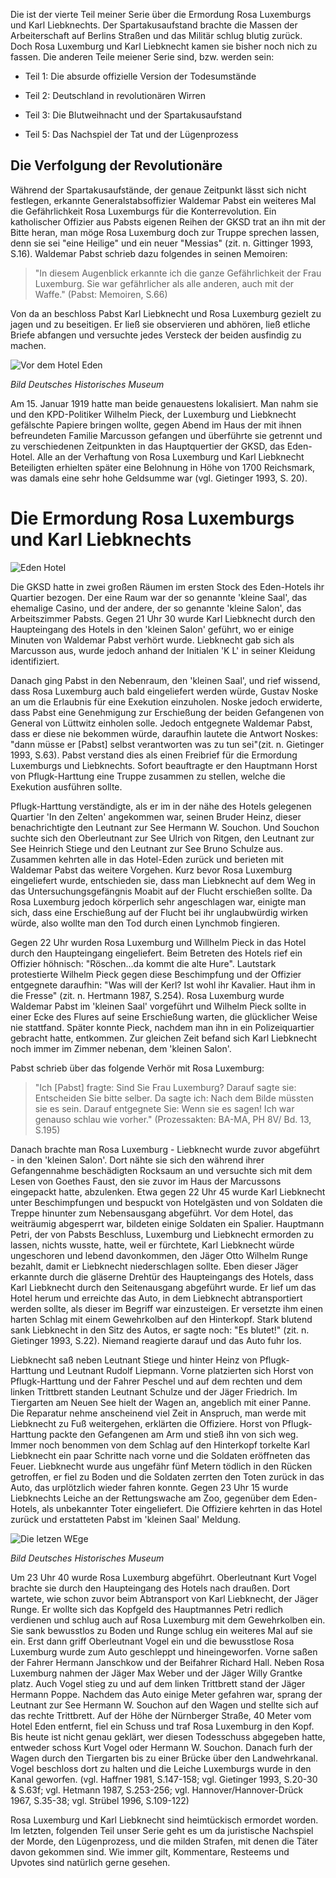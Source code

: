 Die ist der vierte Teil meiner Serie über die Ermordung Rosa Luxemburgs und Karl Liebknechts. Der Spartakusaufstand brachte die Massen der Arbeiterschaft auf Berlins Straßen und das Militär schlug blutig zurück. Doch Rosa Luxemburg und Karl Liebknecht kamen sie bisher noch nich zu fassen. Die anderen Teile meiener Serie sind, bzw. werden sein:

* Teil 1: Die absurde offizielle Version der Todesumstände

* Teil 2: Deutschland in revolutionären Wirren

* Teil 3: Die Blutweihnacht und der Spartakusaufstand

* Teil 5: Das Nachspiel der Tat und der Lügenprozess

## Die Verfolgung der Revolutionäre

Während der Spartakusaufstände, der genaue Zeitpunkt lässt sich nicht festlegen, erkannte Generalstabsoffizier Waldemar Pabst ein weiteres Mal die Gefährlichkeit Rosa Luxemburgs für die Konterrevolution. Ein katholischer Offizier aus Pabsts eigenen Reihen der GKSD trat an ihn mit der Bitte heran, man möge Rosa Luxemburg doch zur Truppe sprechen lassen, denn sie sei "eine Heilige" und ein neuer "Messias" (zit. n. Gittinger 1993, S.16).  Waldemar Pabst schrieb dazu folgendes in seinen Memoiren:

> "In diesem Augenblick erkannte ich die ganze Gefährlichkeit der Frau Luxemburg. Sie war gefährlicher als alle anderen, auch mit der Waffe." (Pabst: Memoiren, S.66)

Von da an beschloss Pabst Karl Liebknecht und Rosa Luxemburg gezielt zu jagen und zu beseitigen. Er ließ sie observieren und abhören, ließ  etliche Briefe abfangen und versuchte jedes Versteck der beiden ausfindig zu machen.

![Vor dem Hotel Eden](https://raw.githubusercontent.com/SmokinCaterpillar/blog/master/2017_01_19_rosa_luxemburg/panzer.jpg)

*Bild Deutsches Historisches Museum*

Am 15. Januar 1919 hatte man beide genauestens lokalisiert. Man nahm sie und den KPD-Politiker Wilhelm Pieck, der Luxemburg und Liebknecht gefälschte Papiere bringen wollte, gegen Abend im Haus der mit ihnen befreundeten Familie Marcusson gefangen und überführte sie getrennt und zu verschiedenen Zeitpunkten in das Hauptquertier der GKSD, das Eden-Hotel. Alle an der Verhaftung von Rosa Luxemburg und Karl Liebknecht Beteiligten erhielten später eine Belohnung in Höhe von 1700 Reichsmark, was damals eine sehr hohe Geldsumme war (vgl. Gietinger 1993, S. 20).


# Die Ermordung Rosa Luxemburgs und Karl Liebknechts

![Eden Hotel](https://raw.githubusercontent.com/SmokinCaterpillar/blog/master/2017_01_19_rosa_luxemburg/eden.png)

Die GKSD hatte in zwei großen Räumen im ersten Stock des Eden-Hotels ihr Quartier bezogen. Der eine Raum war der so genannte  'kleine Saal', das ehemalige Casino, und der andere, der so genannte 'kleine Salon', das Arbeitszimmer Pabsts. Gegen 21 Uhr 30 wurde Karl Liebknecht durch den Haupteingang des Hotels in den 'kleinen Salon' geführt, wo er einige Minuten von Waldemar Pabst verhört wurde. Liebknecht gab sich als Marcusson aus, wurde jedoch anhand der  Initialen 'K L' in seiner Kleidung identifiziert.

Danach ging Pabst in den Nebenraum, den 'kleinen Saal', und rief wissend, dass Rosa Luxemburg auch bald eingeliefert werden würde, Gustav Noske an um die Erlaubnis für eine Exekution einzuholen. Noske jedoch erwiderte, dass Pabst eine Genehmigung zur Erschießung der beiden Gefangenen von General von Lüttwitz einholen solle. Jedoch entgegnete Waldemar Pabst, dass er diese nie bekommen würde, daraufhin lautete die Antwort Noskes: "dann müsse er [Pabst] selbst verantworten was zu tun sei"(zit. n. Gietinger 1993, S.63). Pabst verstand dies als einen Freibrief für die Ermordung Luxemburgs und Liebknechts. Sofort beauftragte er den Hauptmann Horst von Pflugk-Harttung eine Truppe zusammen zu stellen, welche die Exekution ausführen sollte.

Pflugk-Harttung verständigte, als er im in der nähe des Hotels gelegenen Quartier 'In den Zelten' angekommen war,  seinen Bruder Heinz, dieser benachrichtigte den Leutnant zur See Hermann W. Souchon. Und Souchon suchte sich den Oberleutnant zur See Ulrich von Ritgen, den Leutnant zur See Heinrich Stiege  und den Leutnant zur See Bruno Schulze aus. Zusammen kehrten alle in das Hotel-Eden zurück und berieten mit Waldemar Pabst das weitere Vorgehen. Kurz bevor Rosa Luxemburg eingeliefert wurde, entschieden sie, dass man Liebknecht auf dem Weg in das Untersuchungsgefängnis Moabit auf der Flucht erschießen sollte. Da Rosa Luxemburg jedoch körperlich sehr angeschlagen war, einigte man sich, dass eine Erschießung auf der Flucht bei ihr unglaubwürdig wirken würde, also wollte man den Tod durch einen Lynchmob fingieren.

Gegen 22 Uhr wurden Rosa Luxemburg und Willhelm Pieck in das Hotel durch den Haupteingang eingeliefert. Beim Betreten des Hotels rief ein Offizier höhnisch: "Röschen…da kommt die alte Hure". Lautstark protestierte Wilhelm Pieck gegen diese Beschimpfung und der Offizier entgegnete daraufhin: "Was will der Kerl? Ist wohl ihr Kavalier. Haut ihm in die Fresse" (zit. n. Hertmann 1987, S.254). Rosa Luxemburg wurde Waldemar Pabst im 'kleinen Saal' vorgeführt und Wilhelm Pieck sollte in einer Ecke des Flures auf seine Erschießung warten, die glücklicher Weise nie stattfand. Später konnte Pieck, nachdem man ihn in ein Polizeiquartier gebracht hatte, entkommen. Zur gleichen Zeit befand sich Karl Liebknecht noch immer im Zimmer nebenan, dem 'kleinen Salon'.

Pabst schrieb über das folgende Verhör mit Rosa Luxemburg:

> "Ich [Pabst] fragte: Sind Sie Frau Luxemburg? Darauf sagte sie: Entscheiden Sie bitte selber. Da sagte ich: Nach dem Bilde müssten sie es sein. Darauf entgegnete Sie: Wenn sie es sagen! Ich war genauso schlau wie vorher." (Prozessakten: BA-MA, PH 8V/ Bd. 13, S.195)

Danach brachte man Rosa Luxemburg - Liebknecht wurde zuvor abgeführt - in den 'kleinen Salon'. Dort nähte sie sich den während ihrer Gefangennahme beschädigten Rocksaum an und versuchte sich mit dem Lesen von Goethes Faust, den sie zuvor im Haus der Marcussons eingepackt hatte, abzulenken. Etwa gegen 22 Uhr 45 wurde Karl Liebknecht unter Beschimpfungen und bespuckt von Hotelgästen und von Soldaten die Treppe hinunter zum Nebensausgang abgeführt. Vor dem Hotel, das weiträumig abgesperrt war, bildeten einige Soldaten ein Spalier. Hauptmann Petri, der von Pabsts Beschluss, Luxemburg und Liebknecht ermorden zu lassen, nichts wusste, hatte, weil er fürchtete, Karl Liebknecht würde  ungeschoren und lebend davonkommen, den Jäger Otto Wilhelm Runge bezahlt, damit er Liebknecht niederschlagen sollte. Eben dieser Jäger erkannte durch die gläserne Drehtür des Haupteingangs des Hotels, dass Karl Liebknecht durch den Seitenausgang abgeführt wurde. Er lief um das Hotel herum und erreichte das Auto, in dem Liebknecht abtransportiert werden sollte, als dieser im Begriff war einzusteigen. Er versetzte ihm einen harten Schlag mit einem Gewehrkolben auf den Hinterkopf. Stark blutend sank Liebknecht in den Sitz des Autos, er sagte noch: "Es blutet!" (zit. n. Gietinger 1993, S.22). Niemand reagierte darauf und das Auto fuhr los.

Liebknecht saß neben Leutnant Stiege und hinter Heinz von Pflugk-Harttung und Leutnant Rudolf Liepmann. Vorne platzierten sich  Horst von Pflugk-Harttung und der Fahrer Peschel und auf dem rechten und dem linken Trittbrett standen Leutnant Schulze und der Jäger Friedrich. Im Tiergarten am Neuen See hielt der Wagen an, angeblich mit einer Panne. Die Reparatur nehme anscheinend viel Zeit in Anspruch, man werde mit Liebknecht zu Fuß weitergehen, erklärten die Offiziere. Horst von Pflugk-Harttung packte den Gefangenen am Arm und stieß ihn von sich weg. Immer noch benommen von dem Schlag auf den Hinterkopf torkelte Karl Liebknecht ein paar Schritte nach vorne und die Soldaten eröffneten das Feuer. Liebknecht wurde aus ungefähr fünf Metern tödlich in den Rücken getroffen, er fiel zu Boden und die Soldaten zerrten den Toten zurück in das Auto, das urplötzlich wieder fahren konnte. Gegen 23 Uhr 15 wurde Liebknechts Leiche an der Rettungswache am Zoo, gegenüber dem Eden-Hotels, als unbekannter Toter eingeliefert. Die Offiziere kehrten in das Hotel zurück und erstatteten Pabst im 'kleinen Saal' Meldung.

![Die letzen WEge](https://raw.githubusercontent.com/SmokinCaterpillar/blog/master/2017_01_19_rosa_luxemburg/tiergarten.jpg)

*Bild Deutsches Historisches Museum*

Um 23 Uhr 40 wurde Rosa Luxemburg abgeführt. Oberleutnant Kurt Vogel brachte sie durch den Haupteingang des Hotels nach draußen. Dort wartete, wie schon zuvor beim Abtransport von Karl Liebknecht, der Jäger Runge. Er wollte sich das Kopfgeld des Hauptmannes Petri redlich verdienen und schlug auch auf Rosa Luxemburg mit dem Gewehrkolben ein. Sie sank bewusstlos zu Boden und Runge schlug ein weiteres Mal auf sie ein. Erst dann griff Oberleutnant Vogel ein und die bewusstlose Rosa Luxemburg wurde zum Auto geschleppt und hineingeworfen. Vorne saßen der Fahrer Hermann Janschkow und der Beifahrer Richard Hall. Neben Rosa Luxemburg nahmen der Jäger Max Weber und der Jäger Willy Grantke platz. Auch Vogel stieg zu und auf dem linken Trittbrett stand der Jäger Hermann Poppe. Nachdem das Auto einige Meter gefahren war, sprang der Leutnant zur See Hermann W. Souchon auf den Wagen und stellte sich auf das rechte Trittbrett. Auf der Höhe der Nürnberger Straße, 40 Meter vom Hotel Eden entfernt, fiel ein Schuss und traf Rosa Luxemburg in den Kopf. Bis heute ist nicht genau geklärt, wer diesen Todesschuss abgegeben hatte, entweder schoss Kurt Vogel oder Hermann W. Souchon. Danach furh der Wagen durch den Tiergarten bis zu einer Brücke über den Landwehrkanal. Vogel beschloss dort zu halten und die Leiche Luxemburgs wurde in den Kanal geworfen. (vgl. Haffner 1981, S.147-158; vgl. Gietinger 1993, S.20-30 & S.63f; vgl. Hetmann 1987, S.253-256; vgl. Hannover/Hannover-Drück 1967, S.35-38; vgl. Strübel 1996, S.109-122)

Rosa Luxemburg und Karl Liebknecht sind heimtückisch ermordet worden. Im letzten, folgenden Teil unser Serie geht es um da juristische Nachspiel der Morde, den Lügenprozess, und die milden Strafen, mit denen die Täter davon gekommen sind. Wie immer gilt, Kommentare, Resteems und Upvotes sind natürlich gerne gesehen.